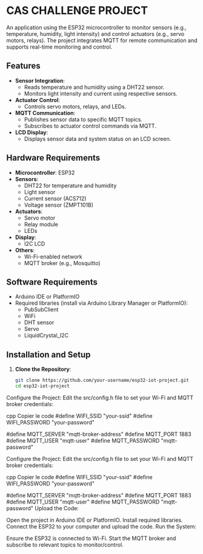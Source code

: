 # CAS CHALLENGE PROJECT

An  application using the ESP32 microcontroller to monitor sensors (e.g., temperature, humidity, light intensity) and control actuators (e.g., servo motors, relays). The project integrates MQTT for remote communication and supports real-time monitoring and control.

## Features
- **Sensor Integration**:
  - Reads temperature and humidity using a DHT22 sensor.
  - Monitors light intensity and current using respective sensors.
- **Actuator Control**:
  - Controls servo motors, relays, and LEDs.
- **MQTT Communication**:
  - Publishes sensor data to specific MQTT topics.
  - Subscribes to actuator control commands via MQTT.
- **LCD Display**:
  - Displays sensor data and system status on an LCD screen.

## Hardware Requirements
- **Microcontroller**: ESP32
- **Sensors**:
  - DHT22 for temperature and humidity
  - Light sensor
  - Current sensor (ACS712)
  - Voltage sensor (ZMPT101B)
- **Actuators**:
  - Servo motor
  - Relay module
  - LEDs
- **Display**:
  - I2C LCD
- **Others**:
  - Wi-Fi-enabled network
  - MQTT broker (e.g., Mosquitto)

## Software Requirements
- Arduino IDE or PlatformIO
- Required libraries (install via Arduino Library Manager or PlatformIO):
  - PubSubClient
  - WiFi
  - DHT sensor
  - Servo
  - LiquidCrystal_I2C


## Installation and Setup
1. **Clone the Repository**:
   ```bash
   git clone https://github.com/your-username/esp32-iot-project.git
   cd esp32-iot-project
Configure the Project: Edit the src/config.h file to set your Wi-Fi and MQTT broker credentials:

cpp
Copier le code
#define WIFI_SSID "your-ssid"
#define WIFI_PASSWORD "your-password"

#define MQTT_SERVER "mqtt-broker-address"
#define MQTT_PORT 1883
#define MQTT_USER "mqtt-user"
#define MQTT_PASSWORD "mqtt-password"


Configure the Project: Edit the src/config.h file to set your Wi-Fi and MQTT broker credentials:

cpp
Copier le code
#define WIFI_SSID "your-ssid"
#define WIFI_PASSWORD "your-password"

#define MQTT_SERVER "mqtt-broker-address"
#define MQTT_PORT 1883
#define MQTT_USER "mqtt-user"
#define MQTT_PASSWORD "mqtt-password"
Upload the Code:

Open the project in Arduino IDE or PlatformIO.
Install required libraries.
Connect the ESP32 to your computer and upload the code.
Run the System:

Ensure the ESP32 is connected to Wi-Fi.
Start the MQTT broker and subscribe to relevant topics to monitor/control.
